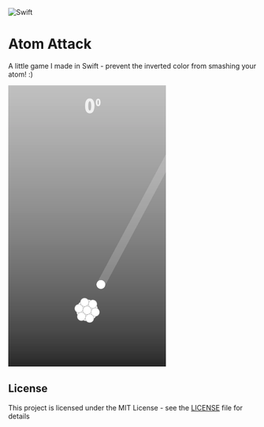 ![Swift](https://github.com/vexy/Atom-Attack/workflows/Swift/badge.svg)

# Atom Attack
A little game I made in Swift - prevent the inverted color from smashing your atom! :)

<img src="image.png" width="320px">

## License

This project is licensed under the MIT License - see the [LICENSE](LICENSE) file for details
